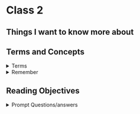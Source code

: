 # Class 2

## Things I want to know more about



## Terms and Concepts

<details markdown="block"><summary>Terms</summary>

<dl>
    <dt></dt>
    <dd></dd>
    <dt></dt>
    <dd></dd>
    <dt></dt>
    <dd></dd>
    <dt></dt>
    <dd></dd>
</dl>

</details>

<details markdown="block"><summary>Remember</summary>

### ThingToRemember

</details>

## Reading Objectives

<details markdown="block"><summary>Prompt Questions/answers</summary>

## HTML

### 1.Why is it important to use semantic elements in our HTML?

### 2. How many levels of headings are there in HTML?


### 3.What are some uses for the `<sup>` and `<sub>` elements?

### 4. When using the `<abbr>` element, what attribute must be added to provide the full expansion of the term?

## CSS

### 1. What are ways we can apply CSS to our HTML?

### 2. Why should we avoid using inline styles?

### 3. Review the block of code below and answer the following questions:

```
h2 {
color: black;
padding: 5px;
}
```

#### * What is representing the selector?

#### * Which components are the CSS declarations?

#### * Which components are considered properties?

## JS

### 1. What data type is a sequence of text enclosed in single quote marks?

### 2. List 4 types of JavaScript operators.

### 3. Describe a real world Problem you could solve with a Function.


### 4. An if statement checks a __ and if it evaluates to ___, then the code block will execute.


### 5. What is the use of an else if?

### 6. List 3 different types of comparison operators.

### 7. What is the difference between the logical operator && and ||?


</details>